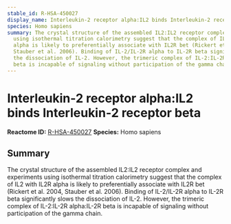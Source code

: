 ```yaml
---
stable_id: R-HSA-450027
display_name: Interleukin-2 receptor alpha:IL2 binds Interleukin-2 receptor beta
species: Homo sapiens
summary: The crystal structure of the assembled IL2:IL2 receptor complex and experiments
  using isothermal titration calorimetry suggest that the complex of IL2 with IL2R
  alpha is likely to preferentially associate with IL2R bet (Rickert et al. 2004,
  Stauber et al. 2006). Binding of IL-2/IL-2R alpha to IL-2R beta significantly slows
  the dissociation of IL-2. However, the trimeric complex of IL-2:IL-2R alpha:IL-2R
  beta is incapable of signaling without participation of the gamma chain.
---
```


# Interleukin-2 receptor alpha:IL2 binds Interleukin-2 receptor beta
**Reactome ID:** [R-HSA-450027](https://reactome.org/content/detail/R-HSA-450027)
**Species:** Homo sapiens

## Summary

The crystal structure of the assembled IL2:IL2 receptor complex and experiments using isothermal titration calorimetry suggest that the complex of IL2 with IL2R alpha is likely to preferentially associate with IL2R bet (Rickert et al. 2004, Stauber et al. 2006). Binding of IL-2/IL-2R alpha to IL-2R beta significantly slows the dissociation of IL-2. However, the trimeric complex of IL-2:IL-2R alpha:IL-2R beta is incapable of signaling without participation of the gamma chain.
